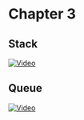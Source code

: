 # Chapter 3

## Stack

[![Video](https://img.youtube.com/vi/KInG04mAjO0/maxresdefault.jpg)](https://www.youtube.com/watch?v=KInG04mAjO0)

## Queue

[![Video](https://img.youtube.com/vi/nqXaPZi99JI/maxresdefault.jpg)](https://www.youtube.com/watch?v=nqXaPZi99JI)
